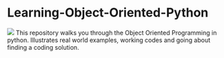 # Learning-Object-Oriented-Python
![](https://www.codetriage.com/josharsh/learning-object-oriented-python/badges/users.svg)
This repository walks you through the Object Oriented Programming in python. Illustrates real world examples, working codes and going about finding a coding solution. 

